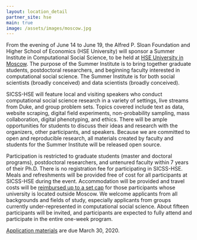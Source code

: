 ```yaml
---
layout: location_detail
partner_site: hse
main: true
image: /assets/images/moscow.jpg
---
```


From the evening of June 14 to June 19, the Alfred P. Sloan Foundation and Higher School of Economics (HSE University) will sponsor a Summer Institute in Computational Social Science, to be held at [HSE University in Moscow](https://www.hse.ru/en/). The purpose of the Summer Institute is to bring together graduate students, postdoctoral researchers, and beginning faculty interested in computational social science. The Summer Institute is for both social scientists (broadly conceived) and data scientists (broadly conceived).

SICSS-HSE will feature local and visiting speakers who conduct computational social science research in a variety of settings, live streams from Duke, and group problem sets. Topics covered include text as data, website scraping, digital field experiments, non-probability sampling, mass collaboration, digital phenotyping, and ethics. There will be ample opportunities for students to discuss their ideas and research with the organizers, other participants, and speakers. Because we are committed to open and reproducible research, all materials created by faculty and students for the Summer Institute will be released open source.

Participation is restricted to graduate students (master and doctoral programs), postdoctoral researchers, and untenured faculty within 7 years of their Ph.D. There is no registration fee for participating in SICSS-HSE. Meals and refreshments will be provided free of cost for all participants at SICSS-HSE during the event. Accommodation will be provided and travel costs will be [reimbursed up to a set cap](https://compsocialscience.github.io/summer-institute/2020/hse/travel) for those participants whose university is located outside Moscow. We welcome applicants from all backgrounds and fields of study, especially applicants from groups currently under-represented in computational social science. About fifteen participants will be invited, and participants are expected to fully attend and participate in the entire one-week program.

[Application materials](https://compsocialscience.github.io/summer-institute/2020/hse/apply) are due March 30, 2020.
